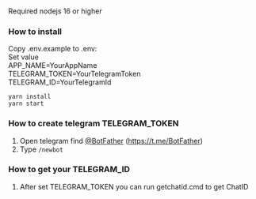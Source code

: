###
Required nodejs 16 or higher

### How to install
Copy .env.example to .env:<br>
Set value<br>
APP_NAME=YourAppName<br>
TELEGRAM_TOKEN=YourTelegramToken<br>
TELEGRAM_ID=YourTelegramId<br>

`yarn install`<br>
`yarn start`



### How to create telegram TELEGRAM_TOKEN
1. Open telegram find [@BotFather](https://t.me/BotFather) (https://t.me/BotFather)
2. Type `/newbot`

### How to get your TELEGRAM_ID
1. After set TELEGRAM_TOKEN you can run getchatid.cmd to get ChatID